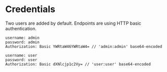 # Credentials

Two users are added by default. Endpoints are using HTTP basic authentication. 

    username: admin
    password: admin
    Authorization: Basic YWRtaW46YWRtaW4= // 'admin:admin' base64-encoded

    username: user
    password: user
    Authorization: Basic dXNlcjp1c2Vy= // 'user:user' base64-encoded


